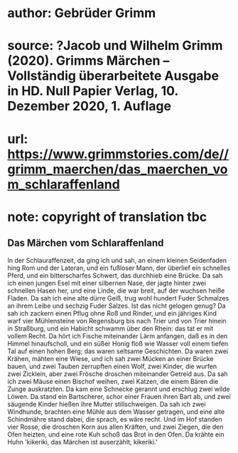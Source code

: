 # author: Gebrüder Grimm
# source: ?Jacob und Wilhelm Grimm (2020). Grimms Märchen – Vollständig überarbeitete Ausgabe in HD. Null Papier Verlag, 10. Dezember 2020, 1. Auflage
# url: https://www.grimmstories.com/de//grimm_maerchen/das_maerchen_vom_schlaraffenland
# note: copyright of translation tbc

## Das Märchen vom Schlaraffenland 

In der Schlauraffenzeit, da ging ich und sah, an einem kleinen
Seidenfaden hing Rom und der Lateran, und ein fußloser Mann, der
überlief ein schnelles Pferd, und ein bitterscharfes Schwert, das
durchhieb eine Brücke. Da sah ich einen jungen Esel mit einer silbernen
Nase, der jagte hinter zwei schnellen Hasen her, und eine Linde, die war
breit, auf der wuchsen heiße Fladen. Da sah ich eine alte dürre Geiß,
trug wohl hundert Fuder Schmalzes an ihrem Leibe und sechzig Fuder
Salzes. Ist das nicht gelogen genug? Da sah ich zackern einen Pflug ohne
Roß und Rinder, und ein jähriges Kind warf vier Mühlensteine von
Regensburg bis nach Trier und von Trier hinein in Straßburg, und ein
Habicht schwamm über den Rhein: das tat er mit vollem Recht. Da hört ich
Fische miteinander Lärm anfangen, daß es in den Himmel hinaufscholl, und
ein süßer Honig floß wie Wasser voll einem tiefen Tal auf einen hohen
Berg; das waren seltsame Geschichten. Da waren zwei Krähen, mähten eine
Wiese, und ich sah zwei Mücken an einer Brücke bauen, und zwei Tauben
zerrupften einen Wolf, zwei Kinder, die wurfen zwei Zicklein, aber zwei
Frösche droschen miteinander Getreid aus. Da sah ich zwei Mäuse einen
Bischof weihen, zwei Katzen, die einem Bären die Zunge auskratzten. Da
kam eine Schnecke gerannt und erschlug zwei wilde Löwen. Da stand ein
Bartscherer, schor einer Frauen ihren Bart ab, und zwei säugende Kinder
hießen ihre Mutter stillschweigen. Da sah ich zwei Windhunde, brachten
eine Mühle aus dem Wasser getragen, und eine alte Schindmähre stand
dabei, die sprach, es wäre recht. Und im Hof standen vier Rosse, die
droschen Korn aus allen Kräften, und zwei Ziegen, die den Ofen heizten,
und eine rote Kuh schoß das Brot in den Ofen. Da krähte ein Huhn
'kikeriki, das Märchen ist auserzählt, kikeriki.'

